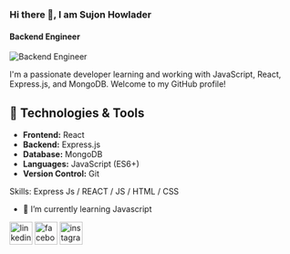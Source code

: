 ### Hi there 👋, I am Sujon Howlader
#### Backend Engineer
![Backend Engineer](https://img.freepik.com/free-vector/hacker-operating-laptop-cartoon-icon-illustration-technology-icon-concept-isolated-flat-cartoon-style_138676-2387.jpg?size=338&ext=jpg&ga=GA1.1.1826414947.1699833600&semt=ais)

I'm a passionate developer learning and working with JavaScript, React, Express.js, and MongoDB. Welcome to my GitHub profile!

## 🔧 Technologies & Tools

- **Frontend:** React
- **Backend:** Express.js
- **Database:** MongoDB
- **Languages:** JavaScript (ES6+)
- **Version Control:** Git

Skills: Express Js / REACT / JS / HTML / CSS

- 🌱 I’m currently learning Javascript 


[<img src='https://cdn.jsdelivr.net/npm/simple-icons@3.0.1/icons/linkedin.svg' alt='linkedin' height='40'>](https://www.linkedin.com/in/https://www.linkedin.com/in/sujon-howlader-6442b5198/)  [<img src='https://cdn.jsdelivr.net/npm/simple-icons@3.0.1/icons/facebook.svg' alt='facebook' height='40'>](https://www.facebook.com/https://www.facebook.com/mdsujon.howlader.165470)  [<img src='https://cdn.jsdelivr.net/npm/simple-icons@3.0.1/icons/instagram.svg' alt='instagram' height='40'>](https://www.instagram.com/thesujonhowlader/) 
